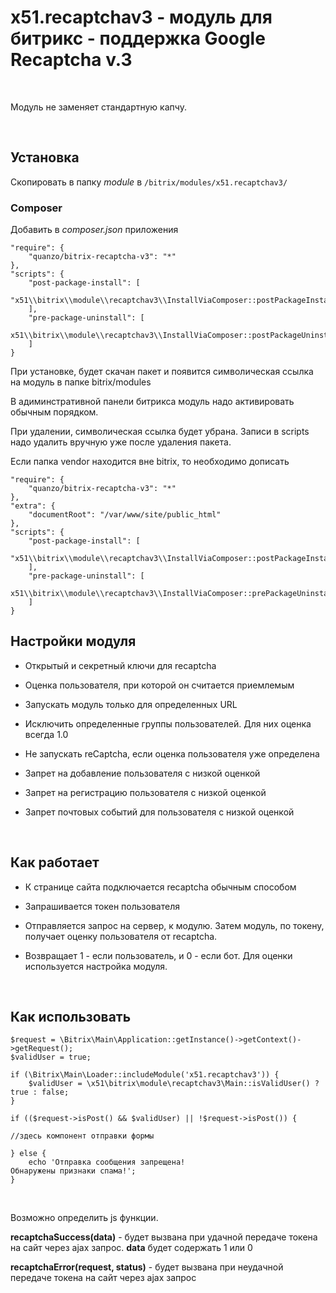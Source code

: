 x51.recaptchav3 - модуль для битрикс - поддержка Google Recaptcha v.3
=====================================================================

 

Модуль не заменяет стандартную капчу.

 

Установка
---------

Скопировать в папку *module* в `/bitrix/modules/x51.recaptchav3/`

### Composer

Добавить в *composer.json* приложения

~~~~~~~~~~~~~~~~~~~~~~~~~~~~~~~~~~~~~~~~~~~~~~~~~~~~~~~~~~~~~~~~~~~~~~~~~~~~~~~~
"require": {
    "quanzo/bitrix-recaptcha-v3": "*"
},
"scripts": {
    "post-package-install": [
        "x51\\bitrix\\module\\recaptchav3\\InstallViaComposer::postPackageInstall"
    ],
    "pre-package-uninstall": [
        x51\\bitrix\\module\\recaptchav3\\InstallViaComposer::postPackageUninstall"
    ]
}
~~~~~~~~~~~~~~~~~~~~~~~~~~~~~~~~~~~~~~~~~~~~~~~~~~~~~~~~~~~~~~~~~~~~~~~~~~~~~~~~

При установке, будет скачан пакет и появится символическая ссылка на модуль в
папке bitrix/modules

В адиминстративной панели битрикса модуль надо активировать обычным порядком.

При удалении, символическая ссылка будет убрана. Записи в scripts надо удалить
вручную уже после удаления пакета.

Если папка vendor находится вне bitrix, то необходимо дописать

~~~~~~~~~~~~~~~~~~~~~~~~~~~~~~~~~~~~~~~~~~~~~~~~~~~~~~~~~~~~~~~~~~~~~~~~~~~~~~~~
"require": {
    "quanzo/bitrix-recaptcha-v3": "*"
},
"extra": {
    "documentRoot": "/var/www/site/public_html"
},
"scripts": {
    "post-package-install": [
        "x51\\bitrix\\module\\recaptchav3\\InstallViaComposer::postPackageInstall"
    ],
    "pre-package-uninstall": [
        x51\\bitrix\\module\\recaptchav3\\InstallViaComposer::prePackageUninstall"
    ]
}
~~~~~~~~~~~~~~~~~~~~~~~~~~~~~~~~~~~~~~~~~~~~~~~~~~~~~~~~~~~~~~~~~~~~~~~~~~~~~~~~

Настройки модуля
----------------

-   Открытый и секретный ключи для recaptcha

-   Оценка пользователя, при которой он считается приемлемым

-   Запускать модуль только для определенных URL

-   Исключить определенные группы пользователей. Для них оценка всегда 1.0

-   Не запускать reСaptcha, если оценка пользователя уже определена

-   Запрет на добавление пользователя с низкой оценкой

-   Запрет на регистрацию пользователя с низкой оценкой

-   Запрет почтовых событий для пользователя с низкой оценкой

 

Как работает
------------

-   К странице сайта подключается recaptcha обычным способом

-   Запрашивается токен пользователя

-   Отправляется запрос на сервер, к модулю. Затем модуль, по токену, получает
    оценку пользователя от recaptcha.

-   Возвращает 1 - если пользователь, и 0 - если бот. Для оценки используется
    настройка модуля.

 

Как использовать
----------------

~~~~~~~~~~~~~~~~~~~~~~~~~~~~~~~~~~~~~~~~~~~~~~~~~~~~~~~~~~~~~~~~~~~~~~~~~~~~~~~~
$request = \Bitrix\Main\Application::getInstance()->getContext()->getRequest();
$validUser = true;

if (\Bitrix\Main\Loader::includeModule('x51.recaptchav3')) {
    $validUser = \x51\bitrix\module\recaptchav3\Main::isValidUser() ? true : false;
}

if (($request->isPost() && $validUser) || !$request->isPost()) {

//здесь компонент отправки формы

} else {
    echo 'Отправка сообщения запрещена!
Обнаружены признаки спама!';
}
~~~~~~~~~~~~~~~~~~~~~~~~~~~~~~~~~~~~~~~~~~~~~~~~~~~~~~~~~~~~~~~~~~~~~~~~~~~~~~~~

 

Возможно определить js функции.

**recaptchaSuccess(data)** - будет вызвана при удачной передаче токена на сайт
через ajax запрос. **data** будет содержать 1 или 0

**recaptchaError(request, status)** - будет вызвана при неудачной передаче
токена на сайт через ajax запрос

 

 

 
